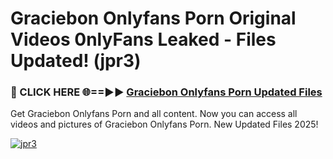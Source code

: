 # Graciebon Onlyfans Porn Original Videos 0nlyFans Leaked - Files Updated! (jpr3)

<h3>🔴 CLICK HERE 🌐==►► <a href="https://tinyurl.com/2jnfzry5" rel="nofollow">Graciebon Onlyfans Porn Updated Files</a></h3>

Get Graciebon Onlyfans Porn and all content. Now you can access all videos and pictures of Graciebon Onlyfans Porn. New Updated Files 2025!

[![jpr3](https://i.imgur.com/GyGTBgg.gif)](https://tinyurl.com/2jnfzry5)
